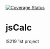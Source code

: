 [![Coverage Status](https://coveralls.io/repos/github/ashili/jsCalc/badge.svg?branch=main)](https://coveralls.io/github/ashili/jsCalc?branch=main)

# jsCalc
IS219 1st project


